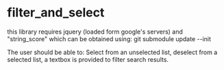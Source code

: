 filter_and_select
=====================
this library requires jquery (loaded form google's servers) 
and "string_score" which can be obtained using:
git submodule update --init


The user should be able to:
Select from an unselected list, deselect from a selected list, a textbox is provided to filter search results.
